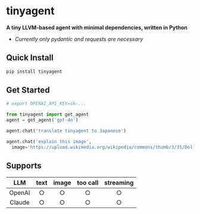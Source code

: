 # tinyagent

**A tiny LLVM-based agent with minimal dependencies, written in Python**

- *Currently only pydantic and requests are necessary*

## Quick Install
```bash
pip install tinyagent
```

## Get Started
```python
# export OPENAI_API_KEY=sk-...

from tinyagent import get_agent
agent = get_agent('gpt-4o')

agent.chat('translate tinyagent to Japanese')

agent.chat('explain this image',
  image='https://upload.wikimedia.org/wikipedia/commons/thumb/3/31/Doll_face_silver_Persian_2.jpg/1280px-Doll_face_silver_Persian_2.jpg')
```

## Supports

| LLM    | text | image | too call  | streaming |
|:-------:|:----:|:-----:|:--------:|:--------------:|
| OpenAI | ○    | ○     | ○        | ○              |
| Claude | ○    | ○     | ○        | ○              |
